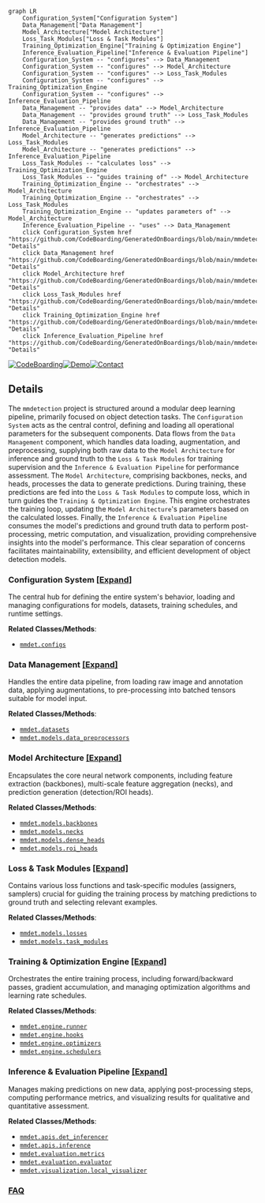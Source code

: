 ```mermaid
graph LR
    Configuration_System["Configuration System"]
    Data_Management["Data Management"]
    Model_Architecture["Model Architecture"]
    Loss_Task_Modules["Loss & Task Modules"]
    Training_Optimization_Engine["Training & Optimization Engine"]
    Inference_Evaluation_Pipeline["Inference & Evaluation Pipeline"]
    Configuration_System -- "configures" --> Data_Management
    Configuration_System -- "configures" --> Model_Architecture
    Configuration_System -- "configures" --> Loss_Task_Modules
    Configuration_System -- "configures" --> Training_Optimization_Engine
    Configuration_System -- "configures" --> Inference_Evaluation_Pipeline
    Data_Management -- "provides data" --> Model_Architecture
    Data_Management -- "provides ground truth" --> Loss_Task_Modules
    Data_Management -- "provides ground truth" --> Inference_Evaluation_Pipeline
    Model_Architecture -- "generates predictions" --> Loss_Task_Modules
    Model_Architecture -- "generates predictions" --> Inference_Evaluation_Pipeline
    Loss_Task_Modules -- "calculates loss" --> Training_Optimization_Engine
    Loss_Task_Modules -- "guides training of" --> Model_Architecture
    Training_Optimization_Engine -- "orchestrates" --> Model_Architecture
    Training_Optimization_Engine -- "orchestrates" --> Loss_Task_Modules
    Training_Optimization_Engine -- "updates parameters of" --> Model_Architecture
    Inference_Evaluation_Pipeline -- "uses" --> Data_Management
    click Configuration_System href "https://github.com/CodeBoarding/GeneratedOnBoardings/blob/main/mmdetection/Configuration_System.md" "Details"
    click Data_Management href "https://github.com/CodeBoarding/GeneratedOnBoardings/blob/main/mmdetection/Data_Management.md" "Details"
    click Model_Architecture href "https://github.com/CodeBoarding/GeneratedOnBoardings/blob/main/mmdetection/Model_Architecture.md" "Details"
    click Loss_Task_Modules href "https://github.com/CodeBoarding/GeneratedOnBoardings/blob/main/mmdetection/Loss_Task_Modules.md" "Details"
    click Training_Optimization_Engine href "https://github.com/CodeBoarding/GeneratedOnBoardings/blob/main/mmdetection/Training_Optimization_Engine.md" "Details"
    click Inference_Evaluation_Pipeline href "https://github.com/CodeBoarding/GeneratedOnBoardings/blob/main/mmdetection/Inference_Evaluation_Pipeline.md" "Details"
```

[![CodeBoarding](https://img.shields.io/badge/Generated%20by-CodeBoarding-9cf?style=flat-square)](https://github.com/CodeBoarding/GeneratedOnBoardings)[![Demo](https://img.shields.io/badge/Try%20our-Demo-blue?style=flat-square)](https://www.codeboarding.org/demo)[![Contact](https://img.shields.io/badge/Contact%20us%20-%20contact@codeboarding.org-lightgrey?style=flat-square)](mailto:contact@codeboarding.org)

## Details

The `mmdetection` project is structured around a modular deep learning pipeline, primarily focused on object detection tasks. The `Configuration System` acts as the central control, defining and loading all operational parameters for the subsequent components. Data flows from the `Data Management` component, which handles data loading, augmentation, and preprocessing, supplying both raw data to the `Model Architecture` for inference and ground truth to the `Loss & Task Modules` for training supervision and the `Inference & Evaluation Pipeline` for performance assessment. The `Model Architecture`, comprising backbones, necks, and heads, processes the data to generate predictions. During training, these predictions are fed into the `Loss & Task Modules` to compute loss, which in turn guides the `Training & Optimization Engine`. This engine orchestrates the training loop, updating the `Model Architecture`'s parameters based on the calculated losses. Finally, the `Inference & Evaluation Pipeline` consumes the model's predictions and ground truth data to perform post-processing, metric computation, and visualization, providing comprehensive insights into the model's performance. This clear separation of concerns facilitates maintainability, extensibility, and efficient development of object detection models.

### Configuration System [[Expand]](./Configuration_System.md)
The central hub for defining the entire system's behavior, loading and managing configurations for models, datasets, training schedules, and runtime settings.


**Related Classes/Methods**:

- <a href="https://github.com/open-mmlab/mmdetection/blob/main/mmdet/configs" target="_blank" rel="noopener noreferrer">`mmdet.configs`</a>


### Data Management [[Expand]](./Data_Management.md)
Handles the entire data pipeline, from loading raw image and annotation data, applying augmentations, to pre-processing into batched tensors suitable for model input.


**Related Classes/Methods**:

- <a href="https://github.com/open-mmlab/mmdetection/blob/main/mmdet/datasets" target="_blank" rel="noopener noreferrer">`mmdet.datasets`</a>
- <a href="https://github.com/open-mmlab/mmdetection/blob/main/mmdet/models/data_preprocessors" target="_blank" rel="noopener noreferrer">`mmdet.models.data_preprocessors`</a>


### Model Architecture [[Expand]](./Model_Architecture.md)
Encapsulates the core neural network components, including feature extraction (backbones), multi-scale feature aggregation (necks), and prediction generation (detection/ROI heads).


**Related Classes/Methods**:

- <a href="https://github.com/open-mmlab/mmdetection/blob/main/mmdet/models/backbones" target="_blank" rel="noopener noreferrer">`mmdet.models.backbones`</a>
- <a href="https://github.com/open-mmlab/mmdetection/blob/main/mmdet/models/necks" target="_blank" rel="noopener noreferrer">`mmdet.models.necks`</a>
- <a href="https://github.com/open-mmlab/mmdetection/blob/main/mmdet/models/dense_heads" target="_blank" rel="noopener noreferrer">`mmdet.models.dense_heads`</a>
- <a href="https://github.com/open-mmlab/mmdetection/blob/main/mmdet/models/roi_heads" target="_blank" rel="noopener noreferrer">`mmdet.models.roi_heads`</a>


### Loss & Task Modules [[Expand]](./Loss_Task_Modules.md)
Contains various loss functions and task-specific modules (assigners, samplers) crucial for guiding the training process by matching predictions to ground truth and selecting relevant examples.


**Related Classes/Methods**:

- <a href="https://github.com/open-mmlab/mmdetection/blob/main/mmdet/models/losses" target="_blank" rel="noopener noreferrer">`mmdet.models.losses`</a>
- <a href="https://github.com/open-mmlab/mmdetection/blob/main/mmdet/models/task_modules" target="_blank" rel="noopener noreferrer">`mmdet.models.task_modules`</a>


### Training & Optimization Engine [[Expand]](./Training_Optimization_Engine.md)
Orchestrates the entire training process, including forward/backward passes, gradient accumulation, and managing optimization algorithms and learning rate schedules.


**Related Classes/Methods**:

- <a href="https://github.com/open-mmlab/mmdetection/blob/main/mmdet/engine/runner" target="_blank" rel="noopener noreferrer">`mmdet.engine.runner`</a>
- <a href="https://github.com/open-mmlab/mmdetection/blob/main/mmdet/engine/hooks" target="_blank" rel="noopener noreferrer">`mmdet.engine.hooks`</a>
- <a href="https://github.com/open-mmlab/mmdetection/blob/main/mmdet/engine/optimizers" target="_blank" rel="noopener noreferrer">`mmdet.engine.optimizers`</a>
- <a href="https://github.com/open-mmlab/mmdetection/blob/main/mmdet/engine/schedulers" target="_blank" rel="noopener noreferrer">`mmdet.engine.schedulers`</a>


### Inference & Evaluation Pipeline [[Expand]](./Inference_Evaluation_Pipeline.md)
Manages making predictions on new data, applying post-processing steps, computing performance metrics, and visualizing results for qualitative and quantitative assessment.


**Related Classes/Methods**:

- <a href="https://github.com/open-mmlab/mmdetection/blob/main/mmdet/apis/det_inferencer.py" target="_blank" rel="noopener noreferrer">`mmdet.apis.det_inferencer`</a>
- <a href="https://github.com/open-mmlab/mmdetection/blob/main/mmdet/apis/inference.py" target="_blank" rel="noopener noreferrer">`mmdet.apis.inference`</a>
- <a href="https://github.com/open-mmlab/mmdetection/blob/main/mmdet/evaluation/metrics" target="_blank" rel="noopener noreferrer">`mmdet.evaluation.metrics`</a>
- <a href="https://github.com/open-mmlab/mmdetection/blob/main/mmdet/evaluation/evaluator" target="_blank" rel="noopener noreferrer">`mmdet.evaluation.evaluator`</a>
- <a href="https://github.com/open-mmlab/mmdetection/blob/main/mmdet/visualization/local_visualizer.py" target="_blank" rel="noopener noreferrer">`mmdet.visualization.local_visualizer`</a>




### [FAQ](https://github.com/CodeBoarding/GeneratedOnBoardings/tree/main?tab=readme-ov-file#faq)